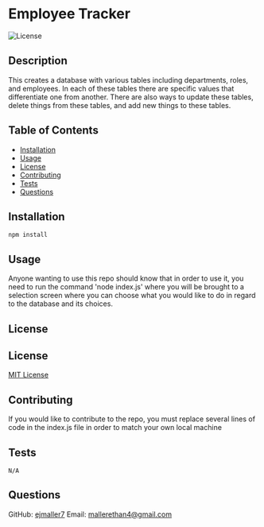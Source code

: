 # Employee Tracker
  ![License](https://img.shields.io/badge/license-MIT-blue.svg)

  ## Description
  This creates a database with various tables including departments, roles, and employees. In each of these tables there are specific values that differentiate one from another. There are also ways to update these tables, delete things from these tables, and add new things to these tables.

  ## Table of Contents
  - [Installation](#installation)
  - [Usage](#usage)
  - [License](#license)
  - [Contributing](#contributing)
  - [Tests](#tests)
  - [Questions](#questions)

  ## Installation
  ```
  npm install
  ```

  ## Usage
  Anyone wanting to use this repo should know that in order to use it, you need to run the command 'node index.js' where you will be brought to a selection screen where you can choose what you would like to do in regard to the database and its choices.

  ## License
  ## License
  [MIT License](https://opensource.org/licenses/MIT)

  ## Contributing
  If you would like to contribute to the repo, you must replace several lines of code in the index.js file in order to match your own local machine

  ## Tests
  ```
  N/A
  ```

  ## Questions
  GitHub: [ejmaller7](https://github.com/ejmaller7)
  Email: mallerethan4@gmail.com
